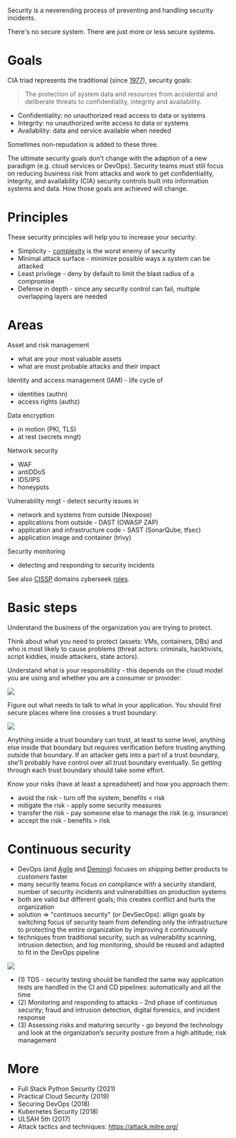 Security is a neverending process of preventing and handling security incidents.

There's no secure system. There are just more or less secure systems.

# Goals

CIA triad represents the traditional (since [1977](https://nvlpubs.nist.gov/nistpubs/Legacy/SP/nbsspecialpublication500-19.pdf)), security goals:

> The protection of system data and resources from accidental and deliberate threats to confidentiality, integrity and availability.

* Confidentiality: no unauthorized read access to data or systems
* Integrity: no unauthorized write access to data or systems
* Availability: data and service available when needed

Sometimes non-repudation is added to these three.

The ultimate security goals don't change with the adaption of a new paradigm (e.g. cloud services or DevOps). Security teams must still focus on reducing business risk from attacks and work to get confidentiality, integrity, and availability (CIA) security controls built into information systems and data. How those goals are achieved will change.

# Principles

These security principles will help you to increase your security:

* Simplicity - [complexity](https://www.schneier.com/blog/archives/2022/08/security-and-cheap-complexity.html) is the worst enemy of security
* Minimal attack surface - minimize possible ways a system can be attacked
* Least privilege - deny by default to limit the blast radius of a compromise
* Defense in depth - since any security control can fail, multiple overlapping layers are needed

# Areas

Asset and risk management

* what are your most valuable assets 
* what are most probable attacks and their impact

Identity and access management (IAM) - life cycle of 

* identities (authn)
* access rights (authz)

Data encryption

* in motion (PKI, TLS)
* at rest (secrets mngt)

Network security

* WAF
* antiDDoS
* IDS/IPS
* honeypots

Vulnerability mngt - detect security issues in

* network and systems from outside (Nexpose)
* applications from outside - DAST (OWASP ZAP)
* application and infrastructure code - SAST (SonarQube, tfsec)
* application image and container (trivy)

Security monitoring

* detecting and responding to security incidents

See also [CISSP](https://en.wikipedia.org/wiki/Certified_Information_Systems_Security_Professional) domains cyberseek [roles](https://www.cyberseek.org/pathway.html).

# Basic steps

Understand the business of the organization you are trying to protect.

Think about what you need to protect (assets: VMs, containers, DBs) and who is most likely to cause problems (threat actors: criminals, hacktivists, script kiddies, inside attackers, state actors).

Understand what is your responsibility - this depends on the cloud model you are using and whether you are a consumer or provider:

<img src="https://user-images.githubusercontent.com/1047259/138699080-24091008-c78f-48c1-bcc9-e9ac6afd0f8d.png" style="max-width:100%;height:auto;"> 

Figure out what needs to talk to what in your application. You should first secure places where line crosses a trust boundary:

<img src="https://user-images.githubusercontent.com/1047259/138698724-4a6ecae8-fe54-4d45-b7a8-3b35dfab50e1.png" style="max-width:100%;height:auto;"> 

Anything inside a trust boundary can trust, at least to some level, anything else inside that boundary but requires verification before trusting anything outside that boundary. If an attacker gets into a part of a trust boundary, she'll probably have control over all trust boundary eventually. So getting through each trust boundary should take some effort.

Know your risks (have at least a spreadsheet) and how you approach them:

* avoid the risk - turn off the system, benefits < risk
* mitigate the risk - apply some security measures
* transfer the risk - pay someone else to manage the risk (e.g. insurance)
* accept the risk - benefits > risk

# Continuous security

* DevOps (and [Agile](http://agilemanifesto.org/) and [Deming](https://deming.org/explore/fourteen-points)) focuses on shipping better products to *customers* faster
* many security teams focus on compliance with a security standard, number of security incidents and vulnerabilities on production systems
* both are valid but different goals; this creates conflict and hurts the organization
* solution => "continuos security" (or DevSecOps): allign goals by switching focus of security team from defending only the infrastructure to protecting the entire organization by improving it continuously
* techniques from traditional security, such as vulnerability scanning, intrusion detection, and log monitoring, should be reused and adapted to fit in the DevOps pipeline

<img src="https://user-images.githubusercontent.com/1047259/141968423-133c5f24-6c1e-4eaf-89e0-167fae88c31e.png" style="max-width:100%;height:auto;"> 

* (1) TDS - security testing should be handled the same way application tests are handled in the CI and CD pipelines: automatically and all the time
* (2) Monitoring and responding to attacks - 2nd phase of continuous security; fraud and intrusion detection, digital forensics, and incident response
* (3) Assessing risks and maturing security - go beyond the technology and look at the organization’s security posture from a high altitude; risk management

# More

* Full Stack Python Security (2021)
* Practical Cloud Security (2019)
* Securing DevOps (2018)
* Kubernetes Security (2018)
* ULSAH 5th (2017)
* Attack tactics and techniques: https://attack.mitre.org/
